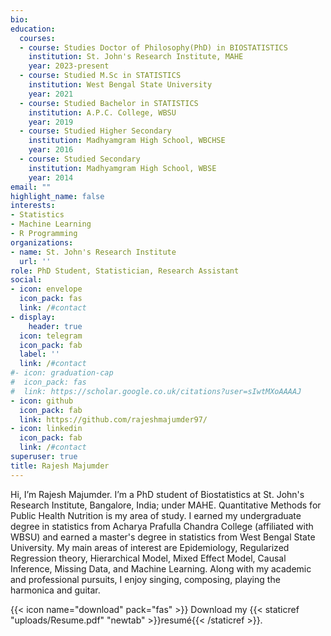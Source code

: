 ```yaml
---
bio:
education:
  courses:
  - course: Studies Doctor of Philosophy(PhD) in BIOSTATISTICS
    institution: St. John's Research Institute, MAHE
    year: 2023-present
  - course: Studied M.Sc in STATISTICS
    institution: West Bengal State University
    year: 2021
  - course: Studied Bachelor in STATISTICS
    institution: A.P.C. College, WBSU
    year: 2019
  - course: Studied Higher Secondary
    institution: Madhyamgram High School, WBCHSE
    year: 2016
  - course: Studied Secondary
    institution: Madhyamgram High School, WBSE
    year: 2014
email: ""
highlight_name: false
interests:
- Statistics
- Machine Learning
- R Programming
organizations:
- name: St. John's Research Institute
  url: ''
role: PhD Student, Statistician, Research Assistant
social:
- icon: envelope
  icon_pack: fas
  link: /#contact
- display:
    header: true
  icon: telegram
  icon_pack: fab
  label: '' 
  link: /#contact
#- icon: graduation-cap
#  icon_pack: fas
#  link: https://scholar.google.co.uk/citations?user=sIwtMXoAAAAJ
- icon: github
  icon_pack: fab
  link: https://github.com/rajeshmajumder97/
- icon: linkedin
  icon_pack: fab
  link: /#contact
superuser: true
title: Rajesh Majumder
---
```


Hi, I’m Rajesh Majumder. I’m a PhD student of Biostatistics at St. John's Research Institute, Bangalore, India; under MAHE. Quantitative Methods for Public Health Nutrition is my area of study. I earned my undergraduate degree in statistics from Acharya Prafulla Chandra College (affiliated with WBSU) and earned a master's degree in statistics from West Bengal State University. My main areas of interest are Epidemiology, Regularized Regression theory, Hierarchical Model, Mixed Effect Model, Causal Inference, Missing Data, and Machine Learning. Along with my academic and professional pursuits, I enjoy singing, composing, playing the harmonica and guitar.

{{< icon name="download" pack="fas" >}} Download my {{< staticref "uploads/Resume.pdf" "newtab" >}}resumé{{< /staticref >}}.
